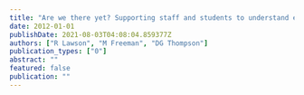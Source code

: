 ```yaml
---
title: "Are we there yet? Supporting staff and students to understand expectations and standards of graduate attributes in degree programs"
date: 2012-01-01
publishDate: 2021-08-03T04:08:04.859377Z
authors: ["R Lawson", "M Freeman", "DG Thompson"]
publication_types: ["0"]
abstract: ""
featured: false
publication: ""
---
```


